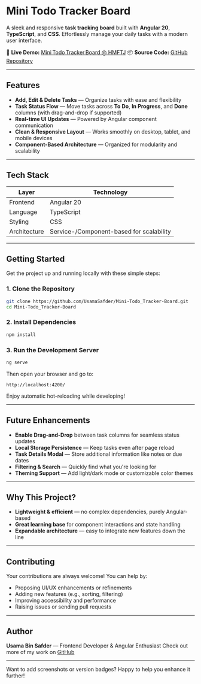 

# Mini Todo Tracker Board

A sleek and responsive **task tracking board** built with **Angular 20**, **TypeScript**, and **CSS**. Effortlessly manage your daily tasks with a modern user interface.

🔗 **Live Demo:** [Mini Todo Tracker Board @ HMFTJ](https://hmftj.com/interns/Todo/)
📦 **Source Code:** [GitHub Repository](https://github.com/UsamaSafder/Mini-Todo_Tracker-Board)

---

## Features

* **Add, Edit & Delete Tasks** — Organize tasks with ease and flexibility
* **Task Status Flow** — Move tasks across **To Do**, **In Progress**, and **Done** columns (with drag-and-drop if supported)
* **Real-time UI Updates** — Powered by Angular component communication
* **Clean & Responsive Layout** — Works smoothly on desktop, tablet, and mobile devices
* **Component-Based Architecture** — Organized for modularity and scalability

---

## Tech Stack

| Layer        | Technology                               |
| ------------ | ---------------------------------------- |
| Frontend     | Angular 20                               |
| Language     | TypeScript                               |
| Styling      | CSS                                      |
| Architecture | Service-/Component-based for scalability |

---

## Getting Started

Get the project up and running locally with these simple steps:

### 1. Clone the Repository

```bash
git clone https://github.com/UsamaSafder/Mini-Todo_Tracker-Board.git
cd Mini-Todo_Tracker-Board
```

### 2. Install Dependencies

```bash
npm install
```

### 3. Run the Development Server

```bash
ng serve
```

Then open your browser and go to:

```
http://localhost:4200/
```

Enjoy automatic hot-reloading while developing!

---

## Future Enhancements

* **Enable Drag-and-Drop** between task columns for seamless status updates
* **Local Storage Persistence** — Keep tasks even after page reload
* **Task Details Modal** — Store additional information like notes or due dates
* **Filtering & Search** — Quickly find what you're looking for
* **Theming Support** — Add light/dark mode or customizable color themes

---

## Why This Project?

* **Lightweight & efficient** — no complex dependencies, purely Angular-based
* **Great learning base** for component interactions and state handling
* **Expandable architecture** — easy to integrate new features down the line

---

## &#x20;Contributing

Your contributions are always welcome! You can help by:

* Proposing UI/UX enhancements or refinements
* Adding new features (e.g., sorting, filtering)
* Improving accessibility and performance
* Raising issues or sending pull requests

---

## Author

**Usama Bin Safder** — Frontend Developer & Angular Enthusiast
Check out more of my work on [GitHub](https://github.com/UsamaSafder)

---

Want to add screenshots or version badges? Happy to help you enhance it further!

